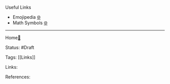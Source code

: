 Useful Links

- Emojipedia [🌐](https://emojipedia.org/)
- Math Symbols [🌐](https://www.rapidtables.com/math/symbols/Basic_Math_Symbols.html)




---

Home[🔗](../README.md)

Status: #Draft

Tags:
[[Links]]

Links:

References:
